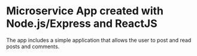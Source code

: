 # Microservice App created with Node.js/Express and ReactJS

The app includes a simple application that allows the user to post and read posts and comments.